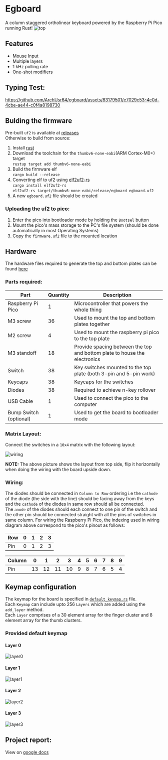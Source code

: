 # Egboard

A column staggered ortholinear keyboard powered by the Raspberry Pi Pico running Rust!
![top](https://github.com/ArchUsr64/egboard/assets/83179501/86e5122f-7d14-4ca2-91a6-49251adbade7)

## Features
- Mouse Input
- Multiple layers
- 1 kHz polling rate
- One-shot modifiers

## Typing Test:
https://github.com/ArchUsr64/egboard/assets/83179501/e7029c53-4c0d-4cbe-ae44-c0f4a8198730

## Bulding the firmware
Pre-built `uf2` is available at [releases](https://github.com/ArchUsr64/egboard/releases)    
Otherwise to build from source:
1. Install [rust](https://rust-lang.org)
2. Download the toolchain for the `thumbv6-none-eabi`(ARM Cortex-M0+) target  
   `rustup target add thumbv6-none-eabi`
3. Build the firmware elf  
   `cargo build --release`
4. Converting elf to uf2 using [elf2uf2-rs](https://github.com/JoNil/elf2uf2-rs)  
   `cargo install elf2uf2-rs`  
   `elf2uf2-rs target/thumbv6-none-eabi/release/egboard egboard.uf2`
5. A new `egboard.uf2` file should be created

### Uploading the uf2 to pico:
1. Enter the pico into bootloader mode by holding the `Bootsel` button
2. Mount the pico's mass storage to the PC's file system (should be done automatically in most Operating Systems)
3. Copy the `firmware.uf2` file to the mounted location

## Hardware

The hardware files required to generate the top and bottom plates can be found [here](https://github.com/ArchUsr64/egboard/tree/main/files/hardware)

### Parts required:
| Part | Quantity | Description |
|  -   |    -     |  -  |
| Raspberry Pi Pico | 1 | Microcontroller that powers the whole thing |
| M3 screw | 36 | Used to mount the top and bottom plates together |
| M2 screw | 4 | Used to mount the raspberry pi pico to the top plate |
| M3 standoff | 18 | Provide spacing between the top and bottom plate to house the electronics |
| Switch | 38 | Key switches mounted to the top plate (both 3-pin and 5-pin work)|
| Keycaps | 38 | Keycaps for the switches |
| Diodes | 38 | Required to achieve n-key rollover |
| USB Cable | 1 | Used to connect the pico to the computer |
| Bump Switch (optional) | 1 | Used to get the board to bootloader mode |


### Matrix Layout:
Connect the switches in a `10x4` matrix with the following layout:  

![wiring](https://github.com/ArchUsr64/egboard/assets/83179501/21ba049a-b216-4cbb-9427-33e24838ed3b)

**NOTE:** The above picture shows the layout from top side, flip it horizontally when doing the wiring with the board upside down.

### Wiring:
The diodes should be connected in `Column to Row` ordering i.e the `cathode` of the diode (the side with the line) should be facing away from the keys and the `cathode` of the diodes in same row should all be connected.  
The `anode` of the diodes should each connect to one pin of the switch and the other pin should be connected straight with all the pins of switches in same column. 
For wiring the Raspberry Pi Pico, the indexing used in wiring diagram above correspond to the pico's pinout as follows:


| Row | 0 | 1 | 2 | 3 |
|  -  | - | - | - | - |
| Pin | 0 | 1 | 2 | 3 |


| Column | 0 | 1 | 2 | 3 | 4 | 5 | 6 | 7 | 8 | 9 |
|    -   | - | - | - | - | - | - | - | - | - | - |
| Pin | 13 | 12 | 11 | 10 | 9 | 8 | 7 | 6 | 5 | 4 | 

## Keymap configuration
The keymap for the board is specified in [`default_keymap.rs`](https://github.com/ArchUsr64/egboard/blob/main/src/default_keymap.rs) file.  
Each `Keymap` can include upto 256 `Layers` which are added using the `add_layer` method.  
Each `Layer` comprises of a 30 element array for the finger cluster and 8 element array for the thumb clusters.  

### Provided default keymap
#### Layer 0
![layer0](https://github.com/ArchUsr64/egboard/assets/83179501/c2651874-c26f-41ad-954a-eae0328679d4)
#### Layer 1
![layer1](https://github.com/ArchUsr64/egboard/assets/83179501/e2703591-1a94-4069-b5e0-3f3d1c1d7fb0)
#### Layer 2
![layer2](https://github.com/ArchUsr64/egboard/assets/83179501/5976e590-767e-4085-8efe-f26f360f40ee)
#### Layer 3
![layer3](https://github.com/ArchUsr64/egboard/assets/83179501/8cf56c59-4d1a-41af-80f8-365680e011fc)

## Project report:
View on [google docs](https://docs.google.com/document/d/e/2PACX-1vQndY82YCXaxrvmDw9xcZhzOaJTsP58XWRm1BeVet43TQnjNqOJDFl5XpR4vhXsUciPnCYtNsxyYR8w/pub)
